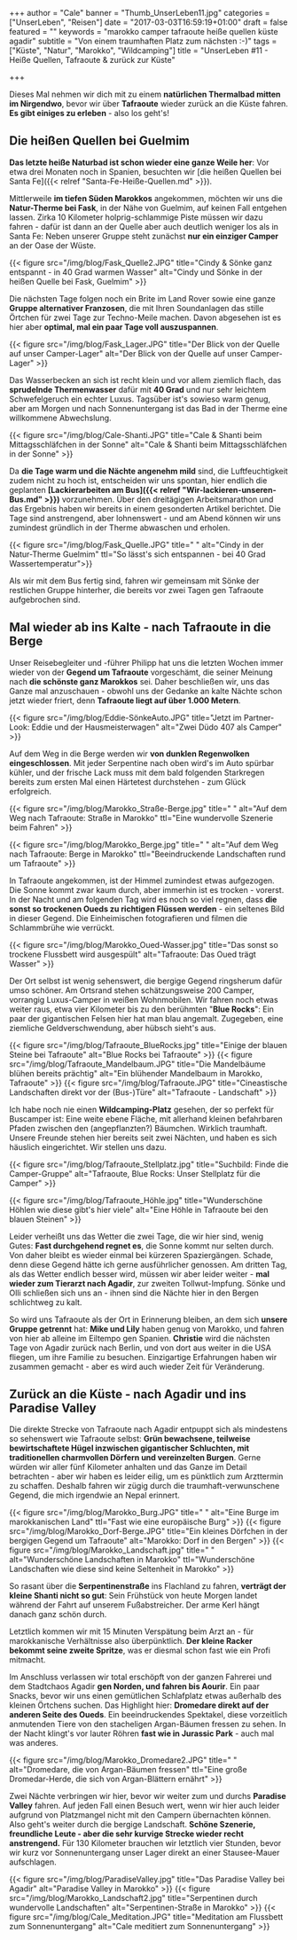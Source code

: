 +++
author = "Cale"
banner = "Thumb_UnserLeben11.jpg"
categories = ["UnserLeben", "Reisen"]
date = "2017-03-03T16:59:19+01:00"
draft = false
featured = ""
keywords = "marokko camper tafraoute heiße quellen küste agadir"
subtitle = "Von einem traumhaften Platz zum nächsten :-)"
tags = ["Küste", "Natur", "Marokko", "Wildcamping"]
title = "UnserLeben #11 - Heiße Quellen, Tafraoute & zurück zur Küste"

+++

Dieses Mal nehmen wir dich mit zu einem **natürlichen Thermalbad mitten im Nirgendwo**, bevor wir über **Tafraoute** wieder zurück an die Küste fahren. **Es gibt einiges zu erleben** - also los geht's!<!--more-->

## Die heißen Quellen bei Guelmim

**Das letzte heiße Naturbad ist schon wieder eine ganze Weile her**: Vor etwa drei Monaten noch in Spanien, besuchten wir [die heißen Quellen bei Santa Fe]({{< relref "Santa-Fe-Heiße-Quellen.md" >}}).

Mittlerweile **im tiefen Süden Marokkos** angekommen, möchten wir uns die **Natur-Therme bei Fask**, in der Nähe von Guelmim, auf keinen Fall entgehen lassen. Zirka 10 Kilometer holprig-schlammige Piste müssen wir dazu fahren - dafür ist dann an der Quelle aber auch deutlich weniger los als in Santa Fe: Neben unserer Gruppe steht zunächst **nur ein einziger Camper** an der Oase der Wüste. 

{{< figure src="/img/blog/Fask_Quelle2.JPG" title="Cindy & Sönke ganz entspannt - in 40 Grad warmen Wasser" alt="Cindy und Sönke in der heißen Quelle bei Fask, Guelmim" >}} 

Die nächsten Tage folgen noch ein Brite im Land Rover sowie eine ganze **Gruppe alternativer Franzosen**, die mit Ihren Soundanlagen das stille Örtchen für zwei Tage zur Techno-Meile machen. Davon abgesehen ist es hier aber **optimal, mal ein paar Tage voll auszuspannen**.   

{{< figure src="/img/blog/Fask_Lager.JPG" title="Der Blick von der Quelle auf unser Camper-Lager" alt="Der Blick von der Quelle auf unser Camper-Lager" >}}

Das Wasserbecken an sich ist recht klein und vor allem ziemlich flach, das **sprudelnde Thermenwasser** dafür mit **40 Grad** und nur sehr leichtem Schwefelgeruch ein echter Luxus. Tagsüber ist's sowieso warm genug, aber am Morgen und nach Sonnenuntergang ist das Bad in der Therme eine willkommene Abwechslung. 

{{< figure src="/img/blog/Cale-Shanti.JPG" title="Cale & Shanti beim Mittagsschläfchen in der Sonne" alt="Cale & Shanti beim Mittagsschläfchen in der Sonne" >}}  

Da **die Tage warm und die Nächte angenehm mild** sind, die Luftfeuchtigkeit zudem nicht zu hoch ist, entscheiden wir uns spontan, hier endlich die geplanten **[Lackierarbeiten am Bus]({{< relref "Wir-lackieren-unseren-Bus.md" >}})** vorzunehmen. Über den dreitägigen Arbeitsmarathon und das Ergebnis haben wir bereits in einem gesonderten Artikel berichtet. Die Tage sind anstrengend, aber lohnenswert - und am Abend können wir uns zumindest gründlich in der Therme abwaschen und erholen.   

{{< figure src="/img/blog/Fask_Quelle.JPG" title=" " alt="Cindy in der Natur-Therme Guelmim" ttl="So lässt's sich entspannen - bei 40 Grad Wassertemperatur">}} 

Als wir mit dem Bus fertig sind, fahren wir gemeinsam mit Sönke der restlichen Gruppe hinterher, die bereits vor zwei Tagen gen Tafraoute aufgebrochen sind.

## Mal wieder ab ins Kalte - nach Tafraoute in die Berge

Unser Reisebegleiter und -führer Philipp hat uns die letzten Wochen immer wieder von der **Gegend um Tafraoute** vorgeschämt, die seiner Meinung nach **die schönste ganz Marokkos** sei. Daher beschließen wir, uns das Ganze mal anzuschauen - obwohl uns der Gedanke an kalte Nächte schon jetzt wieder friert, denn **Tafraoute liegt auf über 1.000 Metern**.

{{< figure src="/img/blog/Eddie-SönkeAuto.JPG" title="Jetzt im Partner-Look: Eddie und der Hausmeisterwagen" alt="Zwei Düdo 407 als Camper" >}}

Auf dem Weg in die Berge werden wir **von dunklen Regenwolken eingeschlossen**. Mit jeder Serpentine nach oben wird's im Auto spürbar kühler, und der frische Lack muss mit dem bald folgenden Starkregen bereits zum ersten Mal einen Härtetest durchstehen - zum Glück erfolgreich.

{{< figure src="/img/blog/Marokko_Straße-Berge.jpg" title=" " alt="Auf dem Weg nach Tafraoute: Straße in Marokko" ttl="Eine wundervolle Szenerie beim Fahren" >}} 

{{< figure src="/img/blog/Marokko_Berge.jpg" title=" " alt="Auf dem Weg nach Tafraoute: Berge in Marokko" ttl="Beeindruckende Landschaften rund um Tafraoute" >}} 

In Tafraoute angekommen, ist der Himmel zumindest etwas aufgezogen. Die Sonne kommt zwar kaum durch, aber immerhin ist es trocken - vorerst. In der Nacht und am folgenden Tag wird es noch so viel regnen, dass **die sonst so trockenen Oueds zu richtigen Flüssen werden** - ein seltenes Bild in dieser Gegend. Die Einheimischen fotografieren und filmen die Schlammbrühe wie verrückt.   

{{< figure src="/img/blog/Marokko_Oued-Wasser.jpg" title="Das sonst so trockene Flussbett wird ausgespült" alt="Tafraoute: Das Oued trägt Wasser" >}} 

Der Ort selbst ist wenig sehenswert, die bergige Gegend ringsherum dafür umso schöner. Am Ortsrand stehen schätzungsweise 200 Camper, vorrangig Luxus-Camper in weißen Wohnmobilen. Wir fahren noch etwas weiter raus, etwa vier Kilometer bis zu den berühmten "**Blue Rocks**": Ein paar der gigantischen Felsen hier hat man blau angemalt. Zugegeben, eine ziemliche Geldverschwendung, aber hübsch sieht's aus.   

{{< figure src="/img/blog/Tafraoute_BlueRocks.jpg" title="Einige der blauen Steine bei Tafraoute" alt="Blue Rocks bei Tafraoute" >}} 
{{< figure src="/img/blog/Tafraoute_Mandelbaum.JPG" title="Die Mandelbäume blühen bereits prächtig" alt="Ein blühender Mandelbaum in Marokko, Tafraoute" >}} 
{{< figure src="/img/blog/Tafraoute.JPG" title="Cineastische Landschaften direkt vor der (Bus-)Türe" alt="Tafraoute - Landschaft" >}} 

Ich habe noch nie einen **Wildcamping-Platz** gesehen, der so perfekt für Buscamper ist: Eine weite ebene Fläche, mit allerhand kleinen befahrbaren Pfaden zwischen den (angepflanzten?) Bäumchen. Wirklich traumhaft. Unsere Freunde stehen hier bereits seit zwei Nächten, und haben es sich häuslich eingerichtet. Wir stellen uns dazu.    

{{< figure src="/img/blog/Tafraoute_Stellplatz.jpg" title="Suchbild: Finde die Camper-Gruppe" alt="Tafraoute, Blue Rocks: Unser Stellplatz für die Camper" >}} 

{{< figure src="/img/blog/Tafraoute_Höhle.jpg" title="Wunderschöne Höhlen wie diese gibt's hier viele" alt="Eine Höhle in Tafraoute bei den blauen Steinen" >}} 

Leider verheißt uns das Wetter die zwei Tage, die wir hier sind, wenig Gutes: **Fast durchgehend regnet es**, die Sonne kommt nur selten durch. Von daher bleibt es wieder einmal bei kürzeren Spaziergängen. Schade, denn diese Gegend hätte ich gerne ausführlicher genossen. Am dritten Tag, als das Wetter endlich besser wird, müssen wir aber leider weiter - **mal wieder zum Tierarzt nach Agadir**, zur zweiten Tollwut-Impfung. Sönke und Olli schließen sich uns an - ihnen sind die Nächte hier in den Bergen schlichtweg zu kalt.    

So wird uns Tafraoute als der Ort in Erinnerung bleiben, an dem sich **unsere Gruppe getrennt** hat: **Mike und Lily** haben genug von Marokko, und fahren von hier ab alleine im Eiltempo gen Spanien. **Christie** wird die nächsten Tage von Agadir zurück nach Berlin, und von dort aus weiter in die USA fliegen, um ihre Familie zu besuchen. Einzigartige Erfahrungen haben wir zusammen gemacht - aber es wird auch wieder Zeit für Veränderung. 

## Zurück an die Küste - nach Agadir und ins Paradise Valley

Die direkte Strecke von Tafraoute nach Agadir entpuppt sich als mindestens so sehenswert wie Tafraoute selbst: **Grün bewachsene, teilweise bewirtschaftete Hügel inzwischen gigantischer Schluchten, mit traditionellen charmvollen Dörfern und vereinzelten Burgen**. Gerne würden wir aller fünf Kilometer anhalten und das Ganze im Detail betrachten - aber wir haben es leider eilig, um es pünktlich zum Arzttermin zu schaffen. Deshalb fahren wir zügig durch die traumhaft-verwunschene Gegend, die mich irgendwie an Nepal erinnert.    

{{< figure src="/img/blog/Marokko_Burg.JPG" title=" " alt="Eine Burge im marokkanischen Land" ttl="Fast wie eine europäische Burg" >}}
{{< figure src="/img/blog/Marokko_Dorf-Berge.JPG" title="Ein kleines Dörfchen in der bergigen Gegend um Tafraoute" alt="Marokko: Dorf in den Bergen" >}}
{{< figure src="/img/blog/Marokko_Landschaft.jpg" title=" " alt="Wunderschöne Landschaften in Marokko" ttl="Wunderschöne Landschaften wie diese sind keine Seltenheit in Marokko" >}}

So rasant über die **Serpentinenstraße** ins Flachland zu fahren, **verträgt der kleine Shanti nicht so gut**: Sein Frühstück von heute Morgen landet während der Fahrt auf unserem Fußabstreicher. Der arme Kerl hängt danach ganz schön durch.  

Letztlich kommen wir mit 15 Minuten Verspätung beim Arzt an - für marokkanische Verhältnisse also überpünktlich. **Der kleine Racker bekommt seine zweite Spritze**, was er diesmal schon fast wie ein Profi mitmacht. 

Im Anschluss verlassen wir total erschöpft von der ganzen Fahrerei und dem Stadtchaos Agadir **gen Norden, und fahren bis Aourir**. Ein paar Snacks, bevor wir uns einen gemütlichen Schlafplatz etwas außerhalb des kleinen Örtchens suchen. Das Highlight hier: **Dromedare direkt auf der anderen Seite des Oueds**. Ein beeindruckendes Spektakel, diese vorzeitlich anmutenden Tiere von den stacheligen Argan-Bäumen fressen zu sehen. In der Nacht klingt's vor lauter Röhren **fast wie in Jurassic Park** - auch mal was anderes.    

{{< figure src="/img/blog/Marokko_Dromedare2.JPG" title=" " alt="Dromedare, die von Argan-Bäumen fressen" ttl="Eine große Dromedar-Herde, die sich von Argan-Blättern ernährt" >}}

Zwei Nächte verbringen wir hier, bevor wir weiter zum und durchs **Paradise Valley** fahren. Auf jeden Fall einen Besuch wert, wenn wir hier auch leider aufgrund von Platzmangel nicht mit den Campern übernachten können. Also geht's weiter durch die bergige Landschaft. **Schöne Szenerie, freundliche Leute - aber die sehr kurvige Strecke wieder recht anstrengend.** Für 130 Kilometer brauchen wir letztlich vier Stunden, bevor wir kurz vor Sonnenuntergang unser Lager direkt an einer Stausee-Mauer aufschlagen.

{{< figure src="/img/blog/ParadiseValley.jpg" title="Das Paradise Valley bei Agadir" alt="Paradise Valley in Marokko" >}}
{{< figure src="/img/blog/Marokko_Landschaft2.jpg" title="Serpentinen durch wundervolle Landschaften" alt="Serpentinen-Straße in Marokko" >}}
{{< figure src="/img/blog/Cale_Meditation.JPG" title="Meditation am Flussbett zum Sonnenuntergang" alt="Cale meditiert zum Sonnenuntergang" >}}